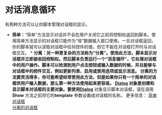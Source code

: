 # 对话消息循环

有两种方法可以让你脚本管理对话框的显示。

- **简单：**“简单”方法显示对话并不会在用户关闭它之前将控制权返回到脚本。使用简单方法显示的对话框只能作为“哑”数据输入窗口使用。一旦对话框返回，你的脚本就可以读取对话框中任何控件的值，但它不能在对话框打开时与对话框交互。
  \* **分离：**另一种更复杂的方法称为“分离”。使用此方法，脚本显示对话框并立即接收回控制权。然后脚本负责运行一个“消息循环”，它处理对话框中的用户操作。脚本可以检测到用户点击按钮或输入数据的时候，并且能够与对话框中的控件交互，例如更新列表、启用或禁用选项或显示消息。
分离的方法要灵活得多，你可能希望经常使用此方法，但是如果你只有一个简单的对话框供用户输入数据，那么第一种方法使用起来更容易。
**[Dialog](/Manual/reference/scripting_reference/scripting_objects/dialog.zh.md)** 对象是创建和显示脚本对话框的主要对象。要使用**[Dialog](/Manual/reference/scripting_reference/scripting_objects/dialog.zh.md)** 对象显示脚本对话框，请在调用**Show** 方法之前将它的**template** 参数设置成对话框的名称。
更多信息：
[简单对话框](/Manual/scripting/script_dialogs/the_dialog_message_loop/simple_dialogs.zh.md)  
[分离的对话框](/Manual/scripting/script_dialogs/the_dialog_message_loop/detached_dialogs.zh.md)